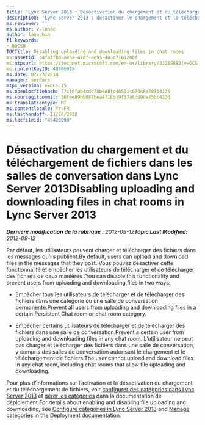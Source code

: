 ```yaml
---
title: 'Lync Server 2013 : Désactivation du chargement et du téléchargement de fichiers dans les salles de conversation'
description: 'Lync Server 2013 : désactiver le chargement et le téléchargement de fichiers dans des salles de conversation.'
ms.reviewer: ''
ms.author: v-lanac
author: lanachin
f1.keywords:
- NOCSH
TOCTitle: Disabling uploading and downloading files in chat rooms
ms:assetid: c4faffb0-ae6a-47df-ae95-403c7101280f
ms:mtpsurl: https://technet.microsoft.com/en-us/library/JJ215882(v=OCS.15)
ms:contentKeyID: 48706010
ms.date: 07/23/2014
manager: serdars
mtps_version: v=OCS.15
ms.openlocfilehash: 77cf0fab4cdc78b088fc46531467048a78954136
ms.sourcegitcommit: 36fee89bb887bea4f18b19f17a8c69daf5bc423d
ms.translationtype: MT
ms.contentlocale: fr-FR
ms.lasthandoff: 11/26/2020
ms.locfileid: "49429090"
---
```

# <a name="disabling-uploading-and-downloading-files-in-chat-rooms-in-lync-server-2013"></a><span data-ttu-id="ea4a2-103">Désactivation du chargement et du téléchargement de fichiers dans les salles de conversation dans Lync Server 2013</span><span class="sxs-lookup"><span data-stu-id="ea4a2-103">Disabling uploading and downloading files in chat rooms in Lync Server 2013</span></span>

<div data-xmlns="http://www.w3.org/1999/xhtml">

<div class="topic" data-xmlns="http://www.w3.org/1999/xhtml" data-msxsl="urn:schemas-microsoft-com:xslt" data-cs="https://msdn.microsoft.com/">

<div data-asp="https://msdn2.microsoft.com/asp">



</div>

<div id="mainSection">

<div id="mainBody"><span data-ttu-id="ea4a2-104">

<span> </span></span><span class="sxs-lookup"><span data-stu-id="ea4a2-104">

<span> </span></span></span>

<span data-ttu-id="ea4a2-105">_**Dernière modification de la rubrique :** 2012-09-12_</span><span class="sxs-lookup"><span data-stu-id="ea4a2-105">_**Topic Last Modified:** 2012-09-12_</span></span>

<span data-ttu-id="ea4a2-106">Par défaut, les utilisateurs peuvent charger et télécharger des fichiers dans les messages qu’ils publient.</span><span class="sxs-lookup"><span data-stu-id="ea4a2-106">By default, users can upload and download files in the messages that they post.</span></span> <span data-ttu-id="ea4a2-107">Vous pouvez désactiver cette fonctionnalité et empêcher les utilisateurs de télécharger et de télécharger des fichiers de deux manières :</span><span class="sxs-lookup"><span data-stu-id="ea4a2-107">You can disable this functionality and prevent users from uploading and downloading files in two ways:</span></span>

  - <span data-ttu-id="ea4a2-108">Empêcher tous les utilisateurs de télécharger et de télécharger des fichiers dans une catégorie ou une salle de conversation permanente.</span><span class="sxs-lookup"><span data-stu-id="ea4a2-108">Prevent all users from uploading and downloading files in a certain Persistent Chat room or chat room category.</span></span>

  - <span data-ttu-id="ea4a2-109">Empêcher certains utilisateurs de télécharger et de télécharger des fichiers dans une salle de conversation.</span><span class="sxs-lookup"><span data-stu-id="ea4a2-109">Prevent a certain user from uploading and downloading files in any chat room.</span></span> <span data-ttu-id="ea4a2-110">L’utilisateur ne peut pas charger et télécharger des fichiers dans une salle de conversation, y compris des salles de conversation autorisant le chargement et le téléchargement de fichiers.</span><span class="sxs-lookup"><span data-stu-id="ea4a2-110">The user cannot upload and download files in any chat room, including chat rooms that allow file uploading and downloading.</span></span>

<span data-ttu-id="ea4a2-111">Pour plus d’informations sur l’activation et la désactivation du chargement et du téléchargement de fichiers, voir [configurer des catégories dans Lync Server 2013](lync-server-2013-configure-categories.md) et [gérer les catégories](manage-categories.md) dans la documentation de déploiement.</span><span class="sxs-lookup"><span data-stu-id="ea4a2-111">For details about enabling and disabling file uploading and downloading, see [Configure categories in Lync Server 2013](lync-server-2013-configure-categories.md) and [Manage categories](manage-categories.md) in the Deployment documentation.</span></span>

<span data-ttu-id="ea4a2-112"></div>

<span> </span>

</div>

</div>

</span><span class="sxs-lookup"><span data-stu-id="ea4a2-112"></div>

<span> </span>

</div>

</div>

</span></span></div>

